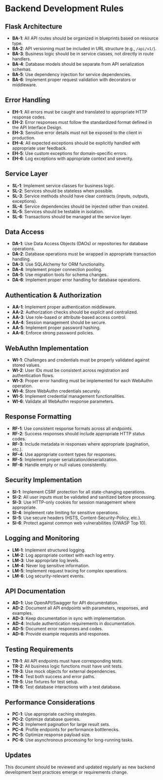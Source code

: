 # Backend Development Rules

## Flask Architecture

- **BA-1**: All API routes should be organized in blueprints based on resource type.
- **BA-2**: API versioning must be included in URL structure (e.g., `/api/v1/`).
- **BA-3**: Business logic should be in service classes, not directly in route handlers.
- **BA-4**: Database models should be separate from API serialization schemas.
- **BA-5**: Use dependency injection for service dependencies.
- **BA-6**: Implement proper request validation with decorators or middleware.

## Error Handling

- **EH-1**: All errors must be caught and translated to appropriate HTTP response codes.
- **EH-2**: Error responses must follow the standardized format defined in the API Interface Design.
- **EH-3**: Sensitive error details must not be exposed to the client in production.
- **EH-4**: All expected exceptions should be explicitly handled with appropriate user feedback.
- **EH-5**: Use custom exceptions for domain-specific errors.
- **EH-6**: Log exceptions with appropriate context and severity.

## Service Layer

- **SL-1**: Implement service classes for business logic.
- **SL-2**: Services should be stateless when possible.
- **SL-3**: Service methods should have clear contracts (inputs, outputs, exceptions).
- **SL-4**: Service dependencies should be injected rather than created.
- **SL-5**: Services should be testable in isolation.
- **SL-6**: Transactions should be managed at the service layer.

## Data Access

- **DA-1**: Use Data Access Objects (DAOs) or repositories for database operations.
- **DA-2**: Database operations must be wrapped in appropriate transaction handling.
- **DA-3**: Use SQLAlchemy for ORM functionality.
- **DA-4**: Implement proper connection pooling.
- **DA-5**: Use migration tools for schema changes.
- **DA-6**: Implement proper error handling for database operations.

## Authentication & Authorization

- **AA-1**: Implement proper authentication middleware.
- **AA-2**: Authorization checks should be explicit and centralized.
- **AA-3**: Use role-based or attribute-based access control.
- **AA-4**: Session management should be secure.
- **AA-5**: Implement proper password hashing.
- **AA-6**: Enforce strong password policies.

## WebAuthn Implementation

- **WI-1**: Challenges and credentials must be properly validated against stored values.
- **WI-2**: User IDs must be consistent across registration and authentication flows.
- **WI-3**: Proper error handling must be implemented for each WebAuthn operation.
- **WI-4**: Store WebAuthn credentials securely.
- **WI-5**: Implement credential management functionalities.
- **WI-6**: Validate all WebAuthn response parameters.

## Response Formatting

- **RF-1**: Use consistent response formats across all endpoints.
- **RF-2**: Success responses should include appropriate HTTP status codes.
- **RF-3**: Include metadata in responses where appropriate (pagination, etc.).
- **RF-4**: Use appropriate content types for responses.
- **RF-5**: Implement proper serialization/deserialization.
- **RF-6**: Handle empty or null values consistently.

## Security Implementation

- **SI-1**: Implement CSRF protection for all state-changing operations.
- **SI-2**: All user inputs must be validated and sanitized before processing.
- **SI-3**: Use HTTP-only cookies for session management where appropriate.
- **SI-4**: Implement rate limiting for sensitive operations.
- **SI-5**: Use secure headers (HSTS, Content-Security-Policy, etc.).
- **SI-6**: Protect against common web vulnerabilities (OWASP Top 10).

## Logging and Monitoring

- **LM-1**: Implement structured logging.
- **LM-2**: Log appropriate context with each log entry.
- **LM-3**: Use appropriate log levels.
- **LM-4**: Never log sensitive information.
- **LM-5**: Implement request tracing for complex operations.
- **LM-6**: Log security-relevant events.

## API Documentation

- **AD-1**: Use OpenAPI/Swagger for API documentation.
- **AD-2**: Document all API endpoints with parameters, responses, and examples.
- **AD-3**: Keep documentation in sync with implementation.
- **AD-4**: Include authentication requirements in documentation.
- **AD-5**: Document error responses and codes.
- **AD-6**: Provide example requests and responses.

## Testing Requirements

- **TR-1**: All API endpoints must have corresponding tests.
- **TR-2**: All business logic functions must have unit tests.
- **TR-3**: Use mock objects for external dependencies.
- **TR-4**: Test both success and error paths.
- **TR-5**: Use fixtures for test setup.
- **TR-6**: Test database interactions with a test database.

## Performance Considerations

- **PC-1**: Use appropriate caching strategies.
- **PC-2**: Optimize database queries.
- **PC-3**: Implement pagination for large result sets.
- **PC-4**: Profile endpoints for performance bottlenecks.
- **PC-5**: Optimize response payload size.
- **PC-6**: Use asynchronous processing for long-running tasks.

## Updates
This document should be reviewed and updated regularly as new backend development best practices emerge or requirements change. 